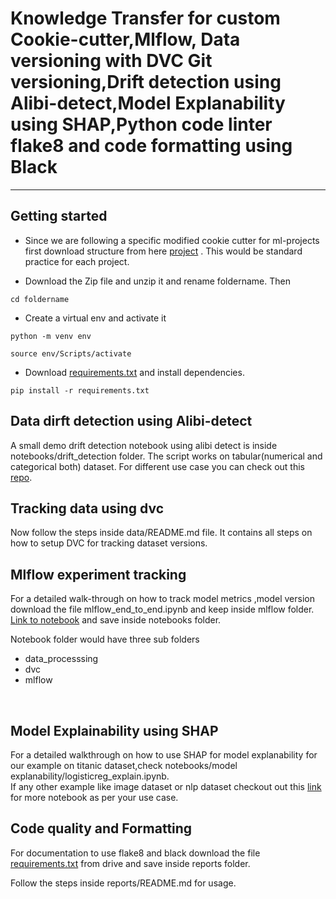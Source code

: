 # Knowledge Transfer for custom Cookie-cutter,Mlflow, Data versioning with DVC Git versioning,Drift detection using Alibi-detect,Model Explanability using SHAP,Python code linter flake8 and code formatting using Black

-----------------------------------

## Getting started

* Since we are following a specific modified cookie cutter for ml-projects first download structure from here [project](https://drive.google.com/drive/folders/117FUpr-tvNRYJGuLw2XxE7vSpxX9i0rb?usp=sharing) . This would be standard practice for each project.

* Download the Zip file and unzip it and rename foldername. Then 

```
cd foldername
```

* Create a virtual env and activate it

```
python -m venv env

source env/Scripts/activate
```
* Download [requirements.txt](https://drive.google.com/file/d/1GZVDzBSC2OAp1ilGpbZHiz0LnQMW87-T/view?usp=sharing) and install dependencies.

```
pip install -r requirements.txt
```

## Data dirft detection using Alibi-detect
A small demo drift detection notebook using alibi detect is inside notebooks/drift_detection folder. The script works on 
tabular(numerical and categorical both) dataset. For different use case you can check out this [repo](https://github.com/parthplc/drifter).


## Tracking data using dvc

Now follow the steps inside data/README.md file. It contains all steps on how to setup DVC for tracking dataset
versions.
<br/>


## Mlflow experiment tracking

For a detailed walk-through on how to track model metrics ,model version download the file mlflow_end_to_end.ipynb and keep inside mlflow folder. [Link to notebook](https://drive.google.com/drive/folders/1LY8O4atzZiCQMb_7t2saLoGFxqPBlX6u?usp=sharing) and save inside notebooks folder.

Notebook folder would have three sub folders
* data_processsing
* dvc
* mlflow


<br/>

## Model Explainability using SHAP

For a detailed walkthrough on how to use SHAP for model explanability for our example on titanic dataset,check notebooks/model explanability/logisticreg_explain.ipynb. 
<br/>
If any other example like image dataset or nlp dataset checkout out this [link](https://github.com/slundberg/shap/tree/master/notebooks) for more notebook as per your use case.
## Code quality and Formatting

For documentation to use flake8 and black download the file [requirements.txt](https://drive.google.com/file/d/1nVTflC2pjufE3QLR9D_hEFTjB2M34csO/view?usp=sharing) from drive and save inside reports folder.

Follow the steps inside reports/README.md for usage.
